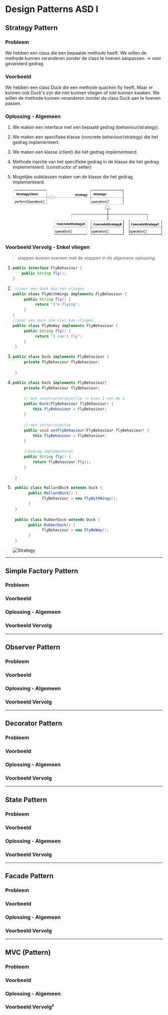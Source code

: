 # Design Patterns ASD I

## Strategy Pattern

### Probleem

We hebben een class die een bepaalde methode heeft. We willen de methode kunnen veranderen zonder de class te hoeven aanpassen. -> voor gevarieerd gedrag

### Voorbeeld

We hebben een class Duck die een methode quacken fly heeft. Maar er kunnen ook Duck's zijn die niet kunnen vliegen of niet kunnen kwaken. We willen de methode kunnen veranderen zonder de class Duck aan te hoeven passen.

### Oplossing - Algemeen

1. We maken een interface met een bepaald gedrag (behaviour/strategy).
2. We maken een specifieke klasse (concrete behaviour/strategy) die het gedrag implementeert.
3. We maken een klasse (client) die het gedrag implementeerd.
4. Methode injectie van het specifieke gedrag in de klasse die het gedrag implementeerd. (constructor of setter)
5. Mogelijke subklassen maken van de klasse die het gedrag implementeerd.

   ![Strategy](Strategy/Strategy.png)

### Voorbeeld Vervolg - Enkel vliegen

> stappen komen overeen met de stappen in de algemene oplossing

1. ```java
   public interface FlyBehaviour {
       public String fly();
   }
   ```

2. ```java
    //voor een duck die kan vliegen
   public class FlyWithWings implements FlyBehaviour {
        public String fly() {
             return "I'm flying";
        }
   }
   //voor een duck die niet kan vliegen
   public class FlyNoWay implements FlyBehaviour {
        public String fly() {
             return "I can't fly";
        }
    }
   ```

3. ```java
   public class Duck implements FlyBehaviour {
        private FlyBehaviour flyBehaviour;

    }

   ```

4. ```java
   public class Duck implements FlyBehaviour{
        private FlyBehaviour flyBehaviour;

        // met constructorinjectie -> kies 1 van de 2
        public Duck(FlyBehaviour flyBehaviour) {
            this.flyBehaviour = flyBehaviour;
        }

        // met setterinjectie
        public void setFlyBehaviour(FlyBehaviour flyBehaviour) {
            this.flyBehaviour = flyBehaviour;
        }

        //Gedrag implementeren
        public String fly() {
            return flyBehaviour.fly();
        }

    }

   ```

5. ```java
    public class MallardDuck extends Duck {
          public MallardDuck() {
                flyBehaviour = new FlyWithWings();
          }
    }

    public class RubberDuck extends Duck {
          public RubberDuck() {
                flyBehaviour = new FlyNoWay();
          }
    }
   ```

   ![Strategy](Strategy/StrategyDucks.png)

---

## Simple Factory Pattern

### Probleem

### Voorbeeld

### Oplossing - Algemeen

### Voorbeeld Vervolg

---

## Observer Pattern

### Probleem

### Voorbeeld

### Oplossing - Algemeen

### Voorbeeld Vervolg

---

## Decorator Pattern

### Probleem

### Voorbeeld

### Oplossing - Algemeen

### Voorbeeld Vervolg

---

## State Pattern

### Probleem

### Voorbeeld

### Oplossing - Algemeen

### Voorbeeld Vervolg

---

## Facade Pattern

### Probleem

### Voorbeeld

### Oplossing - Algemeen

### Voorbeeld Vervolg

---

## MVC (Pattern)

### Probleem

### Voorbeeld

### Oplossing - Algemeen

### Voorbeeld Vervolg²

